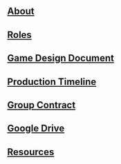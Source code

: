 ## [About](https://www.google.com) ##
## [Roles](https://www.google.com) ##
## [Game Design Document](https://www.google.com) ##
## [Production Timeline](https://www.google.com) ##
## [Group Contract](https://www.google.com) ##
## [Google Drive](https://www.google.com) ##
## [Resources](https://www.google.com) ##



